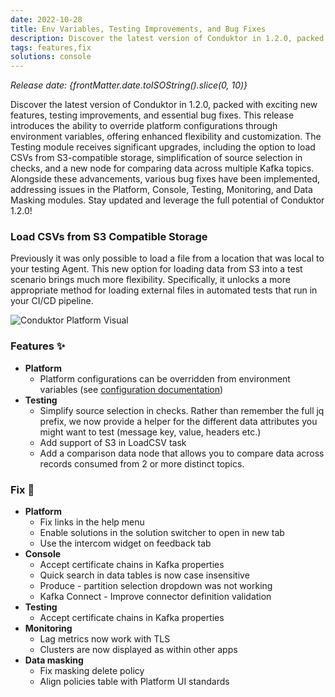 ```yaml
---
date: 2022-10-28
title: Env Variables, Testing Improvements, and Bug Fixes
description: Discover the latest version of Conduktor in 1.2.0, packed with exciting new features, testing improvements, and essential bug fixes.
tags: features,fix
solutions: console
---
```


*Release date: {frontMatter.date.toISOString().slice(0, 10)}*

Discover the latest version of Conduktor in 1.2.0, packed with exciting new features, testing improvements, and essential bug fixes. This release introduces the ability to override platform configurations through environment variables, offering enhanced flexibility and customization. The Testing module receives significant upgrades, including the option to load CSVs from S3-compatible storage, simplification of source selection in checks, and a new node for comparing data across multiple Kafka topics. Alongside these advancements, various bug fixes have been implemented, addressing issues in the Platform, Console, Testing, Monitoring, and Data Masking modules. Stay updated and leverage the full potential of Conduktor 1.2.0!

### Load CSVs from S3 Compatible Storage

Previously it was only possible to load a file from a location that was local to your testing Agent. This new option for loading data from S3 into a test scenario brings much more flexibility. Specifically, it unlocks a more appropriate method for loading external files in automated tests that run in your CI/CD pipeline.

<img src="/images/changelog/platform/testing-s3.png" alt="Conduktor Platform Visual" />

### Features ✨

- **Platform**
  - Platform configurations can be overridden from environment variables (see [configuration documentation](https://docs.conduktor.io/platform/get-started/configuration/env-variables/))
- **Testing**
  - Simplify source selection in checks. Rather than remember the full jq prefix, we now provide a helper for the different data attributes you might want to test (message key, value, headers etc.)
  - Add support of S3 in LoadCSV task
  - Add a comparison data node that allows you to compare data across records consumed from 2 or more distinct topics.

### Fix 🔨

- **Platform**
  - Fix links in the help menu
  - Enable solutions in the solution switcher to open in new tab
  - Use the intercom widget on feedback tab
- **Console**
  - Accept certificate chains in Kafka properties
  - Quick search in data tables is now case insensitive
  - Produce - partition selection dropdown was not working
  - Kafka Connect - Improve connector definition validation
- **Testing**
  - Accept certificate chains in Kafka properties
- **Monitoring**
  - Lag metrics now work with TLS
  - Clusters are now displayed as within other apps
- **Data masking**
  - Fix masking delete policy
  - Align policies table with Platform UI standards
